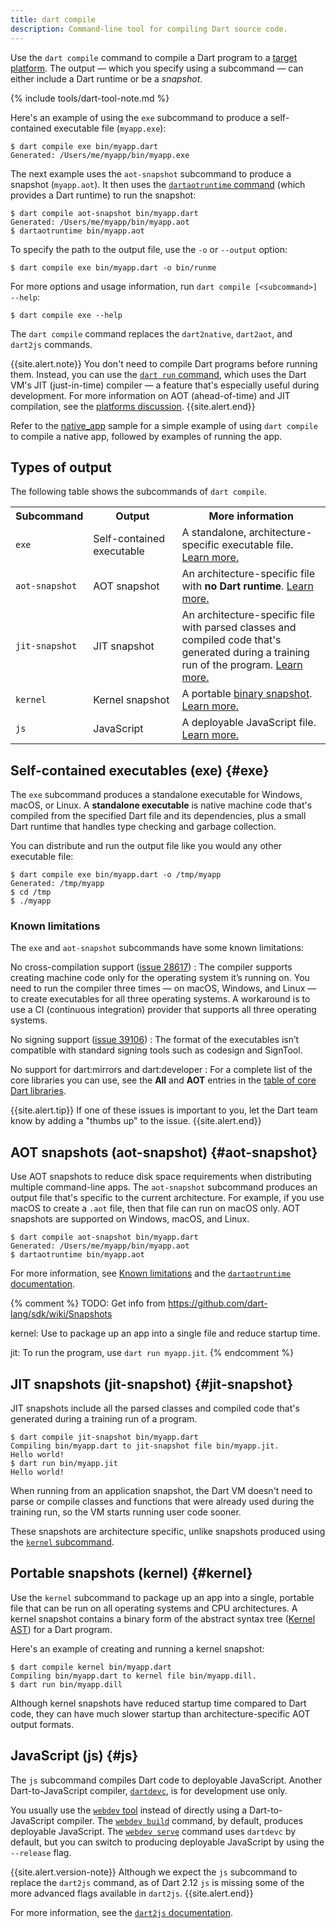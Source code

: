 ```yaml
---
title: dart compile
description: Command-line tool for compiling Dart source code.
---
```


Use the `dart compile` command to compile
a Dart program to a [target platform](/platforms).
The output — which you specify using a subcommand —
can either include a Dart runtime or be a _snapshot_.

{% include tools/dart-tool-note.md %}

Here's an example of using the `exe` subcommand
to produce a self-contained executable file (`myapp.exe`):

```terminal
$ dart compile exe bin/myapp.dart
Generated: /Users/me/myapp/bin/myapp.exe
```

The next example uses the `aot-snapshot` subcommand to
produce a snapshot (`myapp.aot`).
It then uses the [`dartaotruntime` command][] (which provides a Dart runtime)
to run the snapshot:

```terminal
$ dart compile aot-snapshot bin/myapp.dart
Generated: /Users/me/myapp/bin/myapp.aot
$ dartaotruntime bin/myapp.aot
```

[`dartaotruntime` command]: /tools/dartaotruntime

To specify the path to the output file,
use the `-o` or `--output` option:

```terminal
$ dart compile exe bin/myapp.dart -o bin/runme
```

For more options and usage information,
run `dart compile [<subcommand>] --help`:

```terminal
$ dart compile exe --help
```

The `dart compile` command replaces the
`dart2native`, `dart2aot`, and `dart2js` commands.

{{site.alert.note}}
  You don't need to compile Dart programs before running them.
  Instead, you can use the [`dart run` command][dart-run],
  which uses the Dart VM's JIT (just-in-time) compiler —
  a feature that's especially useful during development.
  For more information on AOT (ahead-of-time) and JIT compilation,
  see the [platforms discussion](/overview#platform).
{{site.alert.end}}

Refer to the [native_app][] sample for a simple example of using `dart compile`
to compile a native app, followed by examples of running the app.

[native_app]: https://github.com/dart-lang/samples/tree/master/native_app
[dart-run]: /tools/dart-tool

## Types of output

The following table shows the subcommands of `dart compile`.

<table class="table table-striped nowrap">
  <tr>
    <th> Subcommand </th> <th> Output </th> <th> More information </th>
  </tr>
  <tr>
    <td> <code>exe</code> </td>
    <td> <span style="white-space: nowrap">Self-contained</span> executable </td>
    <td> A standalone, architecture-specific executable file.
      <a href="#exe">Learn more.</a>
    </td>
  </tr>
  <tr>
    <td style="white-space: nowrap"> <code>aot-snapshot</code> </td>
    <td style="white-space: nowrap"> AOT snapshot </td>
    <td> An architecture-specific file with <b>no Dart runtime</b>.
      <a href="#aot-snapshot">Learn more.</a>
    </td>
  </tr>
  <tr>
    <td> <code>jit-snapshot</code> </td>
    <td> JIT snapshot </td>
    <td> An architecture-specific file with
      parsed classes and compiled code that's generated during
      a training run of the program.
      <a href="#jit-snapshot">Learn more.</a>
    </td>
  </tr>
  <tr>
    <td> <code>kernel</code> </td>
    <td> Kernel snapshot </td>
    <td> A portable
      <a href="https://github.com/dart-lang/sdk/blob/master/pkg/kernel/binary.md">binary snapshot</a>.
      <a href="#kernel">Learn more.</a>
    </td>
  </tr>
  <tr>
    <td> <code>js</code> </td>
    <td> JavaScript </td>
    <td> A deployable JavaScript file.
      <a href="#js">Learn more.</a>
    </td>
  </tr>
</table>


## Self-contained executables (exe) {#exe}

The `exe` subcommand produces a standalone executable for
Windows, macOS, or Linux.
A **standalone executable** is native machine code that's compiled from
the specified Dart file and its dependencies,
plus a small Dart runtime that handles
type checking and garbage collection.

You can distribute and run the output file like you would
any other executable file:

```terminal
$ dart compile exe bin/myapp.dart -o /tmp/myapp
Generated: /tmp/myapp
$ cd /tmp
$ ./myapp
```

### Known limitations

The `exe` and `aot-snapshot` subcommands have some known limitations:

No cross-compilation support ([issue 28617][])
: The compiler supports creating machine code only for
  the operating system it’s running on.
  You need to run the compiler three times —
  on macOS, Windows, and Linux —
  to create executables for all three operating systems.
  A workaround is to use a CI (continuous integration) provider
  that supports all three operating systems.

No signing support ([issue 39106][])
: The format of the executables isn’t compatible with
  standard signing tools such as codesign and SignTool.

No support for dart:mirrors and dart:developer
: For a complete list of the core libraries you can use,
  see the **All** and **AOT** entries in the
  [table of core Dart libraries](/guides/libraries).

[issue 28617]: https://github.com/dart-lang/sdk/issues/28617
[issue 39106]: https://github.com/dart-lang/sdk/issues/39106

{{site.alert.tip}}
  If one of these issues is important to you,
  let the Dart team know by adding a "thumbs up" to the issue.
{{site.alert.end}}


## AOT snapshots (aot-snapshot) {#aot-snapshot}

Use AOT snapshots to reduce disk space requirements
when distributing multiple command-line apps.
The `aot-snapshot` subcommand produces an output file
that's specific to the current architecture.
For example, if you use macOS to create a `.aot` file,
then that file can run on macOS only.
AOT snapshots are supported on Windows, macOS, and Linux.

```terminal
$ dart compile aot-snapshot bin/myapp.dart
Generated: /Users/me/myapp/bin/myapp.aot
$ dartaotruntime bin/myapp.aot
```

For more information, see
[Known limitations](#known-limitations) and the
[`dartaotruntime` documentation](/tools/dartaotruntime).


{% comment %}
  TODO: Get info from https://github.com/dart-lang/sdk/wiki/Snapshots

  kernel: 
      Use to package up an app into a single file and
      reduce startup time.

  jit:
      To run the program, use `dart run myapp.jit`.
{% endcomment %}


## JIT snapshots (jit-snapshot) {#jit-snapshot}

JIT snapshots include all the parsed classes and compiled code that's
generated during a training run of a program.

```terminal
$ dart compile jit-snapshot bin/myapp.dart
Compiling bin/myapp.dart to jit-snapshot file bin/myapp.jit.
Hello world!
$ dart run bin/myapp.jit
Hello world!
```

When running from an application snapshot,
the Dart VM doesn't need to parse or compile classes and functions that
were already used during the training run,
so the VM starts running user code sooner.

These snapshots are architecture specific,
unlike snapshots produced using the
[`kernel` subcommand](#kernel).


## Portable snapshots (kernel) {#kernel}

Use the `kernel` subcommand to package up an app into a
single, portable file that
can be run on all operating systems and CPU architectures.
A kernel snapshot contains a binary form of the abstract syntax tree
([Kernel AST][]) for a Dart program.

Here's an example of creating and running a kernel snapshot:

```terminal
$ dart compile kernel bin/myapp.dart
Compiling bin/myapp.dart to kernel file bin/myapp.dill.
$ dart run bin/myapp.dill
```

Although kernel snapshots have reduced startup time compared to Dart code,
they can have much slower startup than architecture-specific AOT output formats.

[Kernel AST]: https://github.com/dart-lang/sdk/blob/master/pkg/kernel/README.md


## JavaScript (js) {#js}

The `js` subcommand compiles Dart code to deployable JavaScript.
Another Dart-to-JavaScript compiler, [`dartdevc`][],
is for development use only.

You usually use the [`webdev` tool][webdev] instead of
directly using a Dart-to-JavaScript compiler.
The [`webdev build`][] command, by default,
produces deployable JavaScript.
The [`webdev serve`][] command uses `dartdevc` by default, but you can switch
to producing deployable JavaScript by using the `--release` flag.

{{site.alert.version-note}}
  Although we expect the `js` subcommand to replace the `dart2js` command,
  as of Dart 2.12 `js` is missing
  some of the more advanced flags available in `dart2js`.
{{site.alert.end}}

For more information, see the [`dart2js` documentation](/tools/dart2js).

[`dartdevc`]: /tools/dartdevc
[webdev]: /tools/webdev
[`webdev build`]: /tools/webdev#build
[`webdev serve`]: /tools/webdev#serve


[assert statements]: /guides/language/language-tour#assert
[static analysis]: /guides/language/analysis-options
[`String.fromEnvironment()` constructor]: https://api.dart.dev/stable/dart-core/String/String.fromEnvironment.html
